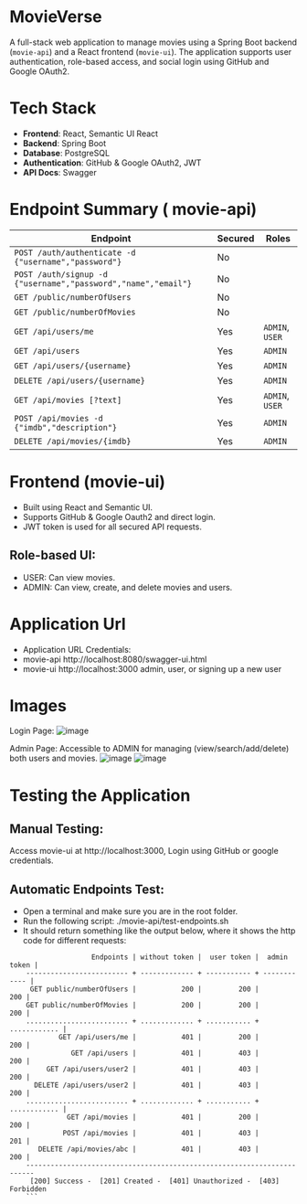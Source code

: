 # MovieVerse
A full-stack web application to manage movies using a Spring Boot backend (`movie-api`) and a React frontend (`movie-ui`). The application supports user authentication, role-based access, and social login using GitHub and Google OAuth2.
# Tech Stack

- **Frontend**: React, Semantic UI React  
- **Backend**: Spring Boot 
- **Database**: PostgreSQL  
- **Authentication**: GitHub & Google OAuth2, JWT
- **API Docs**: Swagger

# Endpoint Summary ( movie-api)
  | Endpoint                                                      | Secured | Roles           |
  | ------------------------------------------------------------- | ------- | --------------- |
  | `POST /auth/authenticate -d {"username","password"}`          | No      |                 |
  | `POST /auth/signup -d {"username","password","name","email"}` | No      |                 |
  | `GET /public/numberOfUsers`                                   | No      |                 |
  | `GET /public/numberOfMovies`                                  | No      |                 |
  | `GET /api/users/me`                                           | Yes     | `ADMIN`, `USER` |
  | `GET /api/users`                                              | Yes     | `ADMIN`         |
  | `GET /api/users/{username}`                                   | Yes     | `ADMIN`         |
  | `DELETE /api/users/{username}`                                | Yes     | `ADMIN`         |
  | `GET /api/movies [?text]`                                     | Yes     | `ADMIN`, `USER` |
  | `POST /api/movies -d {"imdb","description"}`                  | Yes     | `ADMIN`         |
  | `DELETE /api/movies/{imdb}`                                   | Yes     | `ADMIN`         |


# Frontend (movie-ui)
- Built using React and Semantic UI.
- Supports GitHub & Google Oauth2 and direct login.
- JWT token is used for all secured API requests.
## Role-based UI:
- USER: Can view movies.
- ADMIN: Can view, create, and delete movies and users.

# Application Url
- Application	URL	Credentials:
- movie-api	http://localhost:8080/swagger-ui.html	
- movie-ui	http://localhost:3000	admin, user, or signing up a new user

# Images 
Login Page:
  ![image](https://github.com/user-attachments/assets/e38a51e9-0d08-4758-a1e4-f39e5622eb7f)
  
Admin Page: Accessible to ADMIN for managing (view/search/add/delete) both users and movies.
  ![image](https://github.com/user-attachments/assets/f817735e-da04-4bd9-ad97-4ad5e19eeaf3)
  ![image](https://github.com/user-attachments/assets/d092c32b-ec73-4f24-b7f6-98abbc8840bf)

# Testing the Application
## Manual Testing:
Access movie-ui at http://localhost:3000, Login using GitHub or google credentials.

## Automatic Endpoints Test:
- Open a terminal and make sure you are in the root folder.
- Run the following script: ./movie-api/test-endpoints.sh
- It should return something like the output below, where it shows the http code for different requests:
```
                    Endpoints | without token |  user token |  admin token |
    ------------------------- + ------------- + ----------- + ------------ |
     GET public/numberOfUsers |           200 |         200 |          200 |
    GET public/numberOfMovies |           200 |         200 |          200 |
    ......................... + ............. + ........... + ............ |
            GET /api/users/me |           401 |         200 |          200 |
               GET /api/users |           401 |         403 |          200 |
         GET /api/users/user2 |           401 |         403 |          200 |
      DELETE /api/users/user2 |           401 |         403 |          200 |
    ......................... + ............. + ........... + ............ |
              GET /api/movies |           401 |         200 |          200 |
             POST /api/movies |           401 |         403 |          201 |
       DELETE /api/movies/abc |           401 |         403 |          200 |
    ------------------------------------------------------------------------
     [200] Success -  [201] Created -  [401] Unauthorized -  [403] Forbidden
    ```
